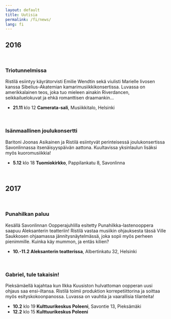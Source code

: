 ```yaml
---
layout: default
title: Uutisia
permalink: /fi/news/
lang: fi
---
```


## 2016

<br/>

### Triotunnelmissa

Ristilä esiintyy käyrätorvisti Emilie Wendtin sekä viulisti Marielle Iivosen kanssa Sibelius-Akatemian kamarimusiikkikonsertissa. Luvassa on amerikkalainen teos, joka tuo mieleen ainakin Riverdancen, seikkailuelokuvat ja ehkä romanttisen draamankin...

- __21.11__ klo 12 __Camerata-sali__, Musiikkitalo, Helsinki

<br/>

### Isänmaallinen joulukonsertti

Baritoni Joonas Asikainen ja Ristilä esiintyvät perinteisessä joulukonsertissa Savonlinnassa itsenäisyyspäivän aattona. Kuultavissa yksinlaulun lisäksi myös kuoromusiikkia!

- __5.12__ klo 18 __Tuomiokirkko__, Pappilankatu 8, Savonlinna

<br/>

## 2017

<br/>

### Punahilkan paluu

Kesällä Savonlinnan Oopperajuhlilla esitetty Punahilkka-lastenooppera saapuu Aleksanterin teatteriin! Ristilä vastaa musiikin ohjauksesta tässä Ville Saukkosen ohjaamassa jännitysnäytelmässä, joka sopii myös perheen pienimmille. Kuinka käy mummon, ja entäs kilien? 

- __10.-11.2 Aleksanterin teatterissa__, Albertinkatu 32, Helsinki

<br/>

### Gabriel, tule takaisin!

Pieksämäellä kajahtaa kun Ilkka Kuusiston hulvattoman oopperan uusi ohjaus saa ensi-iltansa. Ristilä toimii produktion korrepetiittorina ja soittaa myös esityskokoonpanossa. Luvassa on vauhtia ja vaarallisia tilanteita!

- __10.2__ klo 19 __Kulttuurikeskus Poleeni__, Savontie 13, Pieksämäki
- __12.2__ klo 15 __Kulttuurikeskus Poleeni__ 

<br/>
